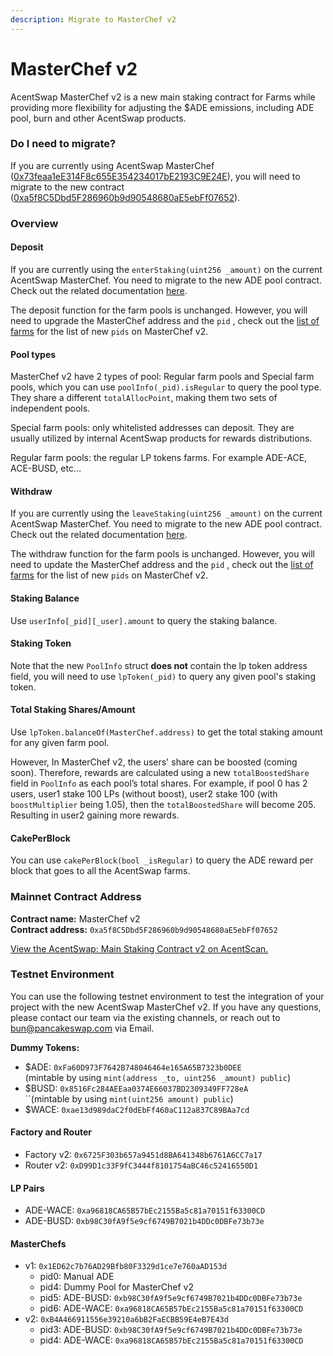 ```yaml
---
description: Migrate to MasterChef v2
---
```


# MasterChef v2

AcentSwap MasterChef v2 is a new main staking contract for Farms while providing more flexibility for adjusting the $ADE emissions, including ADE pool, burn and other AcentSwap products.

### Do I need to migrate?

If you are currently using AcentSwap MasterChef ([0x73feaa1eE314F8c655E354234017bE2193C9E24E](https://bscscan.com/address/0x73feaa1eE314F8c655E354234017bE2193C9E24E)), you will need to migrate to the new contract ([0xa5f8C5Dbd5F286960b9d90548680aE5ebFf07652](https://bscscan.com/address/0xa5f8C5Dbd5F286960b9d90548680aE5ebFf07652)).

### Overview

#### Deposit&#x20;

If you are currently using the `enterStaking(uint256 _amount)` on the current AcentSwap MasterChef. You need to migrate to the new ADE pool contract. Check out the related documentation [here](../cake-syrup-pool.md).

The deposit function for the farm pools is unchanged. However, you will need to upgrade the MasterChef address and the `pid` , check out the [list of farms](list-of-farms.md) for the list of new `pids` on MasterChef v2.

#### Pool types

MasterChef v2 have 2 types of pool: Regular farm pools and Special farm pools, which you can use `poolInfo(_pid).isRegular` to query the pool type. They share a different `totalAllocPoint`, making them two sets of independent pools.

Special farm pools: only whitelisted addresses can deposit. They are usually utilized by internal AcentSwap products for rewards distributions.

Regular farm pools: the regular LP tokens farms. For example ADE-ACE, ACE-BUSD, etc…

#### Withdraw

If you are currently using the `leaveStaking(uint256 _amount)` on the current AcentSwap MasterChef. You need to migrate to the new ADE pool contract. Check out the related documentation [here](../cake-syrup-pool.md).

The withdraw function for the farm pools is unchanged. However, you will need to update the MasterChef address and the `pid` , check out the [list of farms](list-of-farms.md) for the list of new `pids` on MasterChef v2.

#### Staking Balance

Use `userInfo[_pid][_user].amount` to query the staking balance.

#### Staking Token&#x20;

Note that the new `PoolInfo` struct **does not** contain the lp token address field, you will need to use `lpToken(_pid)` to query any given pool's staking token.&#x20;

#### Total Staking Shares/Amount

Use `lpToken.balanceOf(MasterChef.address)` to get the total staking amount for any given farm pool.

However, In MasterChef v2, the users' share can be boosted (coming soon). Therefore, rewards are calculated using a new `totalBoostedShare` field in `PoolInfo` as each pool’s total shares. For example, if pool 0 has 2 users, user1 stake 100 LPs (without boost), user2 stake 100 (with `boostMultiplier` being 1.05), then the `totalBoostedShare` will become 205. Resulting in user2 gaining more rewards.

#### CakePerBlock

You can use `cakePerBlock(bool _isRegular)` to query the ADE reward per block that goes to all the AcentSwap farms.

### Mainnet Contract Address

**Contract name:** MasterChef v2\
**Contract address:** `0xa5f8C5Dbd5F286960b9d90548680aE5ebFf07652`

[View the AcentSwap: Main Staking Contract v2 on AcentScan.](https://bscscan.com/address/0xa5f8C5Dbd5F286960b9d90548680aE5ebFf07652)

### Testnet Environment

You can use the following testnet environment to test the integration of your project with the new AcentSwap MasterChef v2. If you have any questions, please contact our team via the existing channels, or reach out to bun@pancakeswap.com via Email.

**Dummy Tokens:**

* $ADE: `0xFa60D973F7642B748046464e165A65B7323b0DEE`\
  (mintable by using `mint(address _to, uint256 _amount) public`)
* $BUSD: `0x8516Fc284AEEaa0374E66037BD2309349FF728eA`\
  ``(mintable by using `mint(uint256 amount) public`)
* $WACE: `0xae13d989daC2f0dEbFf460aC112a837C89BAa7cd`

#### Factory and Router

* Factory v2: `0x6725F303b657a9451d8BA641348b6761A6CC7a17`
* Router v2: `0xD99D1c33F9fC3444f8101754aBC46c52416550D1`

#### LP Pairs

* ADE-WACE: `0xa96818CA65B57bEc2155Ba5c81a70151f63300CD`
* ADE-BUSD: `0xb98C30fA9f5e9cf6749B7021b4DDc0DBFe73b73e`

#### MasterChefs

* v1: `0x1ED62c7b76AD29Bfb80F3329d1ce7e760aAD153d`
  * pid0: Manual ADE
  * pid4: Dummy Pool for MasterChef v2
  * pid5: ADE-BUSD: `0xb98C30fA9f5e9cf6749B7021b4DDc0DBFe73b73e`
  * pid6: ADE-WACE: `0xa96818CA65B57bEc2155Ba5c81a70151f63300CD`
* v2: `0xB4A466911556e39210a6bB2FaECBB59E4eB7E43d`
  * pid3: ADE-BUSD: `0xb98C30fA9f5e9cf6749B7021b4DDc0DBFe73b73e`
  * pid4: ADE-WACE: `0xa96818CA65B57bEc2155Ba5c81a70151f63300CD`

